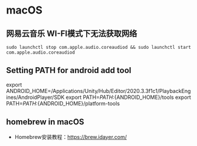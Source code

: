 # macOS

## 网易云音乐 WI-FI模式下无法获取网络
```text
sudo launchctl stop com.apple.audio.coreaudiod && sudo launchctl start com.apple.audio.coreaudiod
```

## Setting PATH for android add tool
export ANDROID_HOME=/Applications/Unity/Hub/Editor/2020.3.3f1c1/PlaybackEngines/AndroidPlayer/SDK
export PATH=${PATH}:${ANDROID_HOME}/tools
export PATH=${PATH}:${ANDROID_HOME}/platform-tools

## homebrew in macOS

- Homebrew安装教程：https://brew.idayer.com/